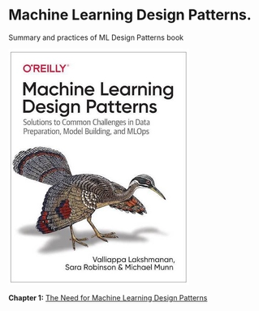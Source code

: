 # Machine Learning Design Patterns.
Summary and practices of ML Design Patterns book

![bookcover](img/bookcover.jpg)

**Chapter 1:** [The Need for Machine Learning Design Patterns](https://github.com/matinkh/MLDesignPatterns/tree/main/Chapter%201%20)
